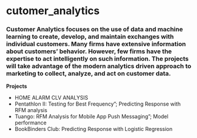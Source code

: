 # cutomer_analytics

### Customer Analytics focuses on the use of data and machine learning to create, develop, and maintain exchanges with individual customers. Many firms have extensive information about customers’ behavior. However, few firms have the expertise to act intelligently on such information. The projects will take advantage of the modern analytics driven approach to marketing to collect, analyze, and act on customer data.  

**Projects**  
  
  * HOME ALARM CLV ANALYSIS  
  * Pentathlon II: Testing for Best Frequency”; Predicting Response with RFM analysis  
  * Tuango: RFM Analysis for Mobile App Push Messaging”; Model performance 
  * BookBinders Club: Predicting Response with Logistic Regression
  
